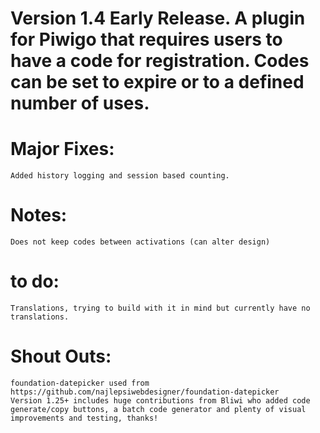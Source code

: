 # Version 1.4 Early Release. A plugin for Piwigo that requires users to have a code for registration. Codes can be set to expire or to a defined number of uses.
# Major Fixes:
    Added history logging and session based counting.
# Notes:
    Does not keep codes between activations (can alter design)
# to do:
    Translations, trying to build with it in mind but currently have no translations.
# Shout Outs:
    foundation-datepicker used from https://github.com/najlepsiwebdesigner/foundation-datepicker
    Version 1.25+ includes huge contributions from Bliwi who added code generate/copy buttons, a batch code generator and plenty of visual improvements and testing, thanks!
